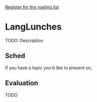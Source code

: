 
[Register for the mailing list](https://www.google.com/)

# LangLunches

TODO: Description

## Sched

If you have a topic you'd like to present on, 

## Evaluation

TODO

